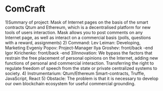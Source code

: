 # ComCraft
1)Summary of project:
Mask of Internet pages on the basis of the smart contracts Qtum and Ethereum, which is a decentralised platform for new tools of users interaction. Mask allows you to post comments on any Internet page, as well as interact on a commercial basis (polls, questions with a reward, assignments)
2) Command:
Lev Leiman: Developing, Marketing
Evgeniy Popov: Project-Manager
Ilya Groshev: front/back -end
Igor Kirichenko: front/back -end
3)Innovation:
We bypass the factors that restrain the free placement of personal opinions on the Internet, adding new functions of personal and commercial interaction.
Transferring the right to regulate freedom of speech from the state or private centralized systems to society.
4) Instrumentarium:
Qtum/Ethereum Smart-contracts, Truffle, JavaScript, React 
5) Obstacle:
The problem is that it is necessary to develop our own blockchain ecosystem for useful commercial grounding. 
	

